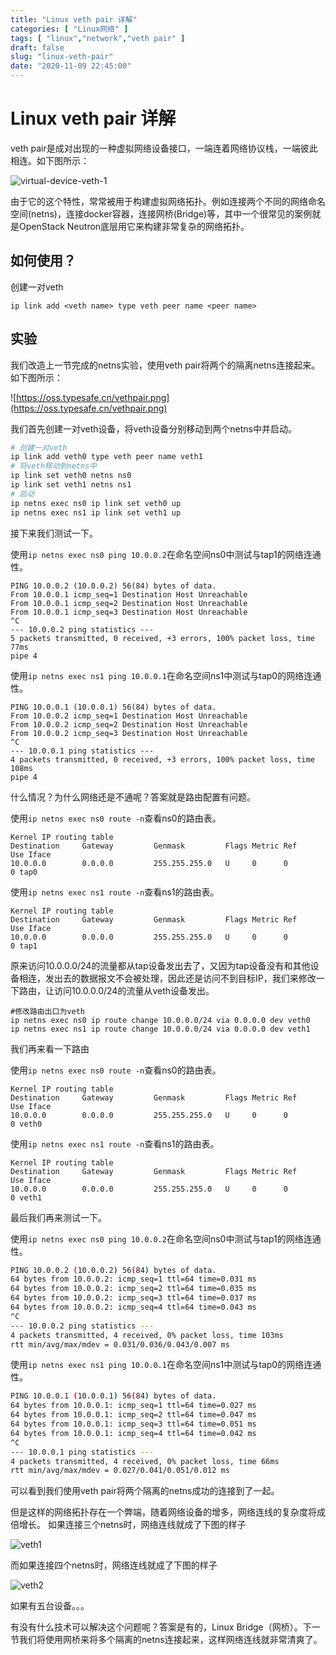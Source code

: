 ```yaml
---
title: "Linux veth pair 详解"
categories: [ "Linux网络" ]
tags: [ "linux","network","veth pair" ]
draft: false
slug: "linux-veth-pair"
date: "2020-11-09 22:45:00"
---
```


# Linux veth pair 详解


veth pair是成对出现的一种虚拟网络设备接口，一端连着网络协议栈，一端彼此相连。如下图所示：


![virtual-device-veth-1](https://oss.typesafe.cn/virtual-device-veth-1.png)


由于它的这个特性，常常被用于构建虚拟网络拓扑。例如连接两个不同的网络命名空间(netns)，连接docker容器，连接网桥(Bridge)等，其中一个很常见的案例就是OpenStack Neutron底层用它来构建非常复杂的网络拓扑。


## 如何使用？


创建一对veth


```
ip link add <veth name> type veth peer name <peer name>
```


## 实验
我们改造上一节完成的netns实验，使用veth pair将两个的隔离netns连接起来。如下图所示：


![https://oss.typesafe.cn/vethpair.png](https://oss.typesafe.cn/vethpair.png)


我们首先创建一对veth设备，将veth设备分别移动到两个netns中并启动。


```bash
# 创建一对veth
ip link add veth0 type veth peer name veth1
# 将veth移动到netns中
ip link set veth0 netns ns0
ip link set veth1 netns ns1
# 启动
ip netns exec ns0 ip link set veth0 up
ip netns exec ns1 ip link set veth1 up
```


接下来我们测试一下。


使用`ip netns exec ns0 ping 10.0.0.2`在命名空间ns0中测试与tap1的网络连通性。

```
PING 10.0.0.2 (10.0.0.2) 56(84) bytes of data.
From 10.0.0.1 icmp_seq=1 Destination Host Unreachable
From 10.0.0.1 icmp_seq=2 Destination Host Unreachable
From 10.0.0.1 icmp_seq=3 Destination Host Unreachable
^C
--- 10.0.0.2 ping statistics ---
5 packets transmitted, 0 received, +3 errors, 100% packet loss, time 77ms
pipe 4
```

使用`ip netns exec ns1 ping 10.0.0.1`在命名空间ns1中测试与tap0的网络连通性。

```
PING 10.0.0.1 (10.0.0.1) 56(84) bytes of data.
From 10.0.0.2 icmp_seq=1 Destination Host Unreachable
From 10.0.0.2 icmp_seq=2 Destination Host Unreachable
From 10.0.0.2 icmp_seq=3 Destination Host Unreachable
^C
--- 10.0.0.1 ping statistics ---
4 packets transmitted, 0 received, +3 errors, 100% packet loss, time 108ms
pipe 4
```

什么情况？为什么网络还是不通呢？答案就是路由配置有问题。

使用`ip netns exec ns0 route -n`查看ns0的路由表。

```
Kernel IP routing table
Destination     Gateway         Genmask         Flags Metric Ref    Use Iface
10.0.0.0        0.0.0.0         255.255.255.0   U     0      0        0 tap0
```

使用`ip netns exec ns1 route -n`查看ns1的路由表。
```
Kernel IP routing table
Destination     Gateway         Genmask         Flags Metric Ref    Use Iface
10.0.0.0        0.0.0.0         255.255.255.0   U     0      0        0 tap1
```

原来访问10.0.0.0/24的流量都从tap设备发出去了，又因为tap设备没有和其他设备相连，发出去的数据报文不会被处理，因此还是访问不到目标IP，我们来修改一下路由，让访问10.0.0.0/24的流量从veth设备发出。

```
#修改路由出口为veth
ip netns exec ns0 ip route change 10.0.0.0/24 via 0.0.0.0 dev veth0
ip netns exec ns1 ip route change 10.0.0.0/24 via 0.0.0.0 dev veth1
```

我们再来看一下路由

使用`ip netns exec ns0 route -n`查看ns0的路由表。

```
Kernel IP routing table
Destination     Gateway         Genmask         Flags Metric Ref    Use Iface
10.0.0.0        0.0.0.0         255.255.255.0   U     0      0        0 veth0
```

使用`ip netns exec ns1 route -n`查看ns1的路由表。
```
Kernel IP routing table
Destination     Gateway         Genmask         Flags Metric Ref    Use Iface
10.0.0.0        0.0.0.0         255.255.255.0   U     0      0        0 veth1
```

最后我们再来测试一下。

使用`ip netns exec ns0 ping 10.0.0.2`在命名空间ns0中测试与tap1的网络连通性。

```bash
PING 10.0.0.2 (10.0.0.2) 56(84) bytes of data.
64 bytes from 10.0.0.2: icmp_seq=1 ttl=64 time=0.031 ms
64 bytes from 10.0.0.2: icmp_seq=2 ttl=64 time=0.035 ms
64 bytes from 10.0.0.2: icmp_seq=3 ttl=64 time=0.037 ms
64 bytes from 10.0.0.2: icmp_seq=4 ttl=64 time=0.043 ms
^C
--- 10.0.0.2 ping statistics ---
4 packets transmitted, 4 received, 0% packet loss, time 103ms
rtt min/avg/max/mdev = 0.031/0.036/0.043/0.007 ms
```

使用`ip netns exec ns1 ping 10.0.0.1`在命名空间ns1中测试与tap0的网络连通性。


```bash
PING 10.0.0.1 (10.0.0.1) 56(84) bytes of data.
64 bytes from 10.0.0.1: icmp_seq=1 ttl=64 time=0.027 ms
64 bytes from 10.0.0.1: icmp_seq=2 ttl=64 time=0.047 ms
64 bytes from 10.0.0.1: icmp_seq=3 ttl=64 time=0.051 ms
64 bytes from 10.0.0.1: icmp_seq=4 ttl=64 time=0.042 ms
^C
--- 10.0.0.1 ping statistics ---
4 packets transmitted, 4 received, 0% packet loss, time 66ms
rtt min/avg/max/mdev = 0.027/0.041/0.051/0.012 ms
```


可以看到我们使用veth pair将两个隔离的netns成功的连接到了一起。


但是这样的网络拓扑存在一个弊端，随着网络设备的增多，网络连线的复杂度将成倍增长。
如果连接三个netns时，网络连线就成了下图的样子

![veth1](https://oss.typesafe.cn/veth-pair1.png)

而如果连接四个netns时，网络连线就成了下图的样子

![veth2](https://oss.typesafe.cn/veth-pair2.png)

如果有五台设备。。。


有没有什么技术可以解决这个问题呢？答案是有的，Linux Bridge（网桥）。下一节我们将使用网桥来将多个隔离的netns连接起来，这样网络连线就非常清爽了。